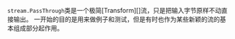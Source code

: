 
`stream.PassThrough`类是一个极简[Transform][]流，只是把输入字节原样不动直接输出。
一开始的目的是用来做例子和测试，但是有时也作为某些新颖的流的基本组成部分起作用。



